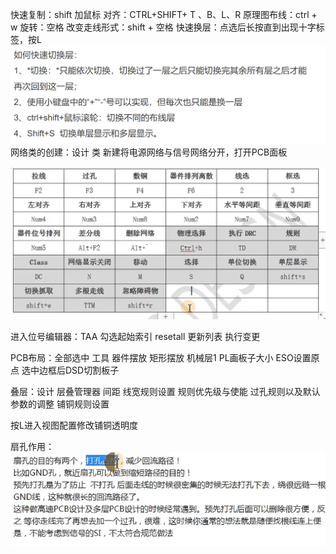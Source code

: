 <!--
 * @Author: 睦疏 
 * @Date: 2022-08-20 20:39:20
 * @LastEditors: 睦疏
 * @LastEditTime: 2022-11-13 14:19:58
 * @FilePath: \undefinedd:\notes\硬件组学习\AD操作.md
 * @Description: 
 * 
 * Copyright (c) 2022 by YTL2814454117 2814454117@qq.com, All Rights Reserved. 
-->
快速复制：shift 加鼠标
对齐：CTRL+SHIFT+ T  、B、L、R 
原理图布线：ctrl + w
旋转：空格
改变走线形式：shift + 空格
快速换层：点选后长按直到出现十字标签，按L
![](./image/%E6%8D%A2%E5%B1%82.png)
网络类的创建：设计 类 新建将电源网络与信号网络分开，打开PCB面板

![](./image/AD%E5%BF%AB%E6%8D%B7%E9%94%AE.png)

进入位号编辑器：TAA
勾选起始索引
resetall 更新列表
执行变更


PCB布局：全部选中 工具 器件摆放 矩形摆放
机械层1 PL画板子大小 ESO设置原点 选中边框后DSD切割板子


叠层：设计 层叠管理器
间距 线宽规则设置 规则优先级与使能
过孔规则以及默认参数的调整
铺铜规则设置

按L进入视图配置修改铺铜透明度

扇孔作用：
![](./image/%E6%89%87%E5%AD%94%E4%BD%9C%E7%94%A8.png)



